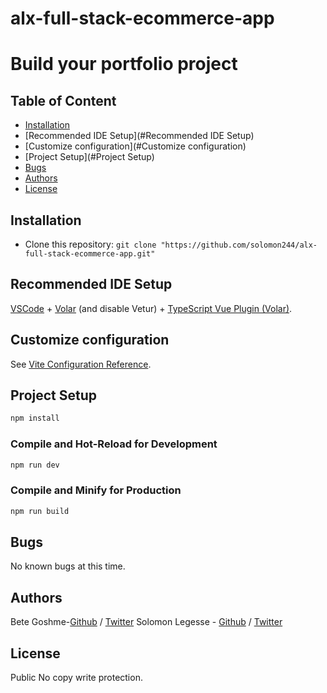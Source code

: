 # alx-full-stack-ecommerce-app
# Build your portfolio project



## Table of Content
* [Installation](#installation)
* [Recommended IDE Setup](#Recommended IDE Setup)
* [Customize configuration](#Customize configuration)
* [Project Setup](#Project Setup)
* [Bugs](#bugs)
* [Authors](#authors)
* [License](#license)

## Installation
* Clone this repository: `git clone "https://github.com/solomon244/alx-full-stack-ecommerce-app.git"`


## Recommended IDE Setup

[VSCode](https://code.visualstudio.com/) + [Volar](https://marketplace.visualstudio.com/items?itemName=Vue.volar) (and disable Vetur) + [TypeScript Vue Plugin (Volar)](https://marketplace.visualstudio.com/items?itemName=Vue.vscode-typescript-vue-plugin).

## Customize configuration

See [Vite Configuration Reference](https://vitejs.dev/config/).

## Project Setup

```sh
npm install
```

### Compile and Hot-Reload for Development

```sh
npm run dev
```

### Compile and Minify for Production

```sh
npm run build
```


## Bugs
No known bugs at this time. 

## Authors
Bete Goshme-[Github](https://github.com/bete7512) / [Twitter](https://twitter//) 
Solomon Legesse - [Github](https://github.com/solomon244) / [Twitter](https://twitter/solomon2436.com/)  

## License
Public No copy write protection. 
